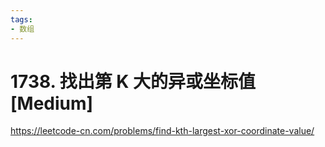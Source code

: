 ```yaml
---
tags:
- 数组
---
```


# 1738. 找出第 K 大的异或坐标值 [Medium]

<https://leetcode-cn.com/problems/find-kth-largest-xor-coordinate-value/>
